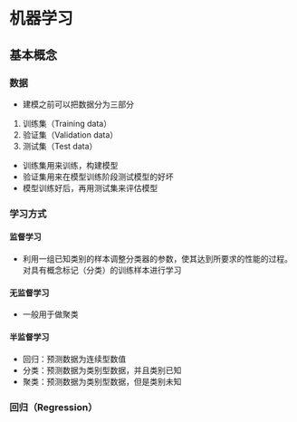 # 机器学习

## 基本概念

### 数据

- 建模之前可以把数据分为三部分
1. 训练集（Training data）
2. 验证集（Validation data）
3. 测试集（Test data）
- 训练集用来训练，构建模型
- 验证集用来在模型训练阶段测试模型的好坏
- 模型训练好后，再用测试集来评估模型

### 学习方式

#### 监督学习

- 利用一组已知类别的样本调整分类器的参数，使其达到所要求的性能的过程。对具有概念标记（分类）的训练样本进行学习

#### 无监督学习

- 一般用于做聚类

#### 半监督学习

#### 

- 回归：预测数据为连续型数值
- 分类：预测数据为类别型数据，并且类别已知
- 聚类：预测数据为类别型数据，但是类别未知

### 回归（Regression）